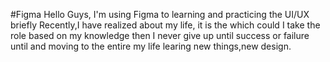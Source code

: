#Figma
Hello Guys,
I'm using Figma to learning and practicing the UI/UX briefly
Recently,I have realized about my life, it is the which could I take the role based on my knowledge then I never  give up until success or failure until and moving to the entire my life learing new things,new design.
